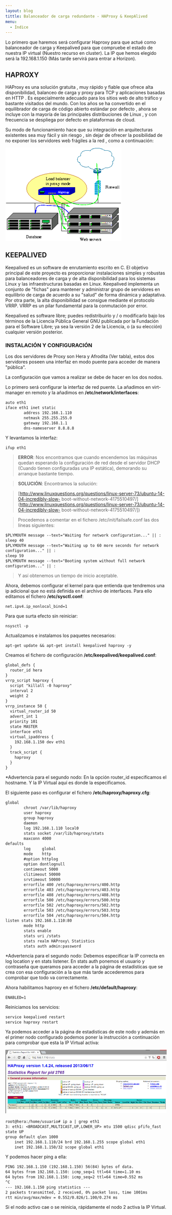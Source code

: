 ```yaml
---
layout: blog
tittle: Balanceador de carga redundante - HAProxy & KeepAlived
menu:
  - Índice
---
```


Lo primero que haremos será configurar Haproxy para que actué como balanceador de carga y
Keepalived para que compruebe el estado de nuestra IP virtual (Nuestro recurso en cluster). La
IP que hemos elegido será la 192.168.1.150 (Más tarde servirá para entrar a Horizon).

## HAPROXY

HAProxy es una solución gratuita , muy rápido y fiable que ofrece alta disponibilidad, balanceo
de carga y proxy para TCP y aplicaciones basadas en HTTP . Es especialmente adecuado para
los sitios web de alto tráfico y bastante visitados del mundo. Con los años se ha convertido en
el equilibrador de carga de código abierto estándar por defecto , ahora se incluye con la
mayoría de las principales distribuciones de Linux , y con frecuencia se despliega por defecto
en plataformas de cloud.

Su modo de funcionamiento hace que su integración en arquitecturas existentes sea muy fácil
y sin riesgo , sin dejar de ofrecer la posibilidad de no exponer los servidores web frágiles a la
red , como a continuación:

![HAPROXY](img/haproxy.png)

## KEEPALIVED

Keepalived es un software de enrutamiento escrito en C. El objetivo principal de este proyecto
es proporcionar instalaciones simples y robustas para balanceadores de carga y de alta
disponibilidad para los sistemas Linux y las infraestructuras basadas en Linux. Keepalived
implementa un conjunto de "fichas" para mantener y administrar grupo de servidores en
equilibrio de carga de acuerdo a su "salud" de forma dinámica y adaptativa. Por otra parte, la
alta disponibilidad se consigue mediante el protocolo VRRP. VRRP es un pilar fundamental para
la conmutación por error.

Keepalived es software libre; puedes redistribuirlo y / o modificarlo bajo los términos de la
Licencia Pública General GNU publicada por la Fundación para el Software Libre; ya sea la
versión 2 de la Licencia, o (a su elección) cualquier versión posterior.

### INSTALACIÓN Y CONFIGURACIÓN

Los dos servidores de Proxy son Hera y Afrodita (Ver tabla), estos dos servidores poseen una
interfaz en modo puente para acceder de manera "pública".

La configuración que vamos a realizar se debe de hacer en los dos nodos.

Lo primero será configurar la interfaz de red puente. La añadimos en virt-manager en remoto y
la añadimos en **/etc/network/interfaces**:

~~~
auto eth1
iface eth1 inet static
		address 192.168.1.110
		netmask 255.255.255.0
		gateway 192.168.1.1
		dns-nameserver 8.8.8.8
~~~

Y levantamos la interfaz:

~~~
ifup eth1
~~~

>**ERROR**: Nos encontramos que cuando encendemos las máquinas quedan esperando la
configuración de red desde el servidor DHCP (Cuando tienen configuradas una IP estática),
demorando su arranque bastante tiempo.

>**SOLUCIÓN**: Encontramos la solución:

>[http://www.linuxquestions.org/questions/linux-server-73/ubuntu-14-04-incredibly-slow-
boot-without-network-4175510497/](http://www.linuxquestions.org/questions/linux-server-73/ubuntu-14-04-incredibly-slow-
boot-without-network-4175510497/])

>Procedemos a comentar en el fichero /etc/init/failsafe.conf las dos líneas siguientes:

~~~
$PLYMOUTH message --text="Waiting for network configuration..." || :
sleep 40
$PLYMOUTH message --text="Waiting up to 60 more seconds for network
configuration..." || :
sleep 59
$PLYMOUTH message --text="Booting system without full network
configuration..." || :
~~~

>Y así obtenemos un tiempo de inicio aceptable.

Ahora, debemos configurar el kernel para que entienda que tendremos una ip adicional que no
está definida en el archivo de interfaces. Para ello editamos el fichero **/etc/sysctl.conf**:

~~~
net.ipv4.ip_nonlocal_bind=1
~~~

Para que surta efecto sin reiniciar:

~~~
nsysctl -p
~~~

Actualizamos e instalamos los paquetes necesarios:

~~~
apt-get update && apt-get install keepalived haproxy -y
~~~

Creamos el fichero de configuración **/etc/keepalived/keepalived.conf**:
~~~
global_defs {
  router_id hera
}
vrrp_script haproxy {
  script "killall -0 haproxy"
  interval 2
  weight 2
}
vrrp_instance 50 {
  virtual_router_id 50
  advert_int 1
  priority 101
  state MASTER
  interface eth1
  virtual_ipaddress {
    192.168.1.150 dev eth1
  }
  track_script {
    haproxy
  }
}
~~~

\*Advertencia para el segundo nodo: En la opción router_id especificamos el hostname. Y la IP
Virtual aquí es donde la especificamos.

El siguiente paso es configurar el fichero **/etc/haproxy/haproxy.cfg**:

~~~
global
		chroot /var/lib/haproxy
		user haproxy
		group haproxy
		daemon
		log 192.168.1.110 local0
		stats socket /var/lib/haproxy/stats
		maxconn 4000
defaults
		log		global
		mode	http
		#option httplog
		option dontlognull
		contimeout 5000
		clitimeout 50000
		srvtimeout 50000
		errorfile 400 /etc/haproxy/errors/400.http
		errorfile 403 /etc/haproxy/errors/403.http
		errorfile 408 /etc/haproxy/errors/408.http
		errorfile 500 /etc/haproxy/errors/500.http
		errorfile 502 /etc/haproxy/errors/502.http
		errorfile 503 /etc/haproxy/errors/503.http
		errorfile 504 /etc/haproxy/errors/504.http
listen stats 192.168.1.110:80
		mode http
		stats enable
		stats uri /stats
		stats realm HAProxy\ Statistics
		stats auth admin:password
~~~

\*Advertencia para el segundo nodo: Debemos especificar la IP correcta en log location y en
stats listener. En stats auth ponemos el usuario y contraseña que queramos para acceder a la
página de estadísticas que se crea con esa configuración a la que más tarde accederemos para
comprobar que todo va correctamente.

Ahora habilitamos haproxy en el fichero **/etc/default/haproxy**:

~~~
ENABLED=1
~~~

Reiniciamos los servicios:

~~~
service keepalived restart
service haproxy restart
~~~

Ya podemos acceder a la página de estadisticas de este nodo y además en el primer nodo
configurado podemos poner la instrucción a continuación para comprobar que esta la IP
Virtual activa:

![HAPROXY](img/stats.png)

~~~
root@hera:/home/usuario# ip a | grep eth1
3: eth1: <BROADCAST,MULTICAST,UP,LOWER_UP> mtu 1500 qdisc pfifo_fast state UP
group default qlen 1000
	inet 192.168.1.110/24 brd 192.168.1.255 scope global eth1
	inet 192.168.1.150/32 scope global eth1
~~~

Y podemos hacer ping a ella:

~~~
PING 192.168.1.150 (192.168.1.150) 56(84) bytes of data.
64 bytes from 192.168.1.150: icmp_seq=1 ttl=64 time=1.10 ms
64 bytes from 192.168.1.150: icmp_seq=2 ttl=64 time=0.552 ms
^C
--- 192.168.1.150 ping statistics ---
2 packets transmitted, 2 received, 0% packet loss, time 1001ms
rtt min/avg/max/mdev = 0.552/0.826/1.100/0.274 ms
~~~

Si el nodo activo cae o se reinicia, rápidamente el nodo 2 activa la IP Virtual.